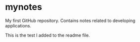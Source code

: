 # mynotes
My first GitHub repository. Contains notes related to developing applications.

This is the test I added to the readme file.
